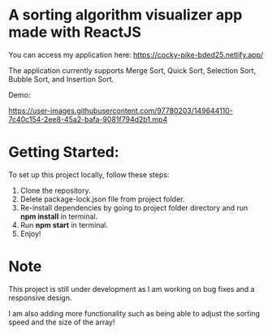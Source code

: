 # A sorting algorithm visualizer app made with ReactJS

You can access my application here: https://cocky-pike-bded25.netlify.app/

The application currently supports Merge Sort, Quick Sort, Selection Sort, Bubble Sort, and Insertion Sort.

Demo:

https://user-images.githubusercontent.com/97780203/149644110-7c40c154-2ee8-45a2-bafa-9081f794d2b1.mp4

# Getting Started:
To set up this project locally, follow these steps:
1. Clone the repository.
2. Delete package-lock.json file from project folder.
3. Re-install dependencies by going to project folder directory and run **npm install** in terminal.
4. Run **npm start** in terminal.
5. Enjoy!

# Note

This project is still under development as I am working on bug fixes and a responsive design.

I am also adding more functionality such as being able to adjust the sorting speed and the size of the array!

